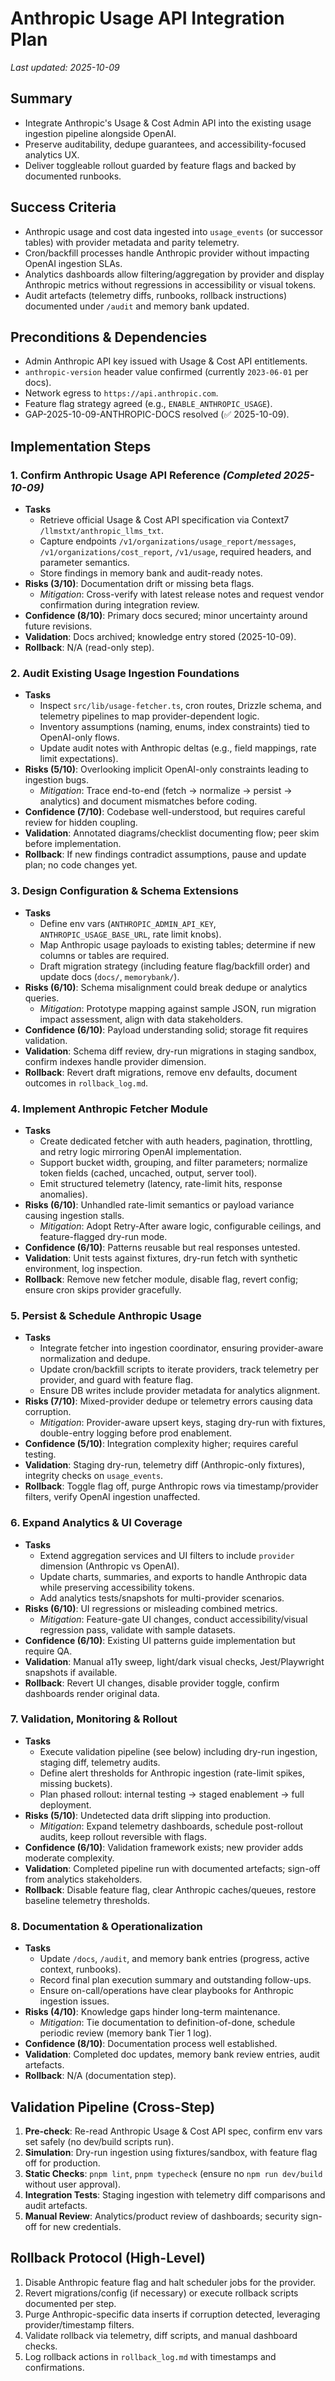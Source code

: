 # Anthropic Usage API Integration Plan
_Last updated: 2025-10-09_

## Summary
- Integrate Anthropic's Usage & Cost Admin API into the existing usage ingestion pipeline alongside OpenAI.
- Preserve auditability, dedupe guarantees, and accessibility-focused analytics UX.
- Deliver toggleable rollout guarded by feature flags and backed by documented runbooks.

## Success Criteria
- Anthropic usage and cost data ingested into `usage_events` (or successor tables) with provider metadata and parity telemetry.
- Cron/backfill processes handle Anthropic provider without impacting OpenAI ingestion SLAs.
- Analytics dashboards allow filtering/aggregation by provider and display Anthropic metrics without regressions in accessibility or visual tokens.
- Audit artefacts (telemetry diffs, runbooks, rollback instructions) documented under `/audit` and memory bank updated.

## Preconditions & Dependencies
- Admin Anthropic API key issued with Usage & Cost API entitlements.
- `anthropic-version` header value confirmed (currently `2023-06-01` per docs).
- Network egress to `https://api.anthropic.com`.
- Feature flag strategy agreed (e.g., `ENABLE_ANTHROPIC_USAGE`).
- GAP-2025-10-09-ANTHROPIC-DOCS resolved (✅ 2025-10-09).

## Implementation Steps

### 1. Confirm Anthropic Usage API Reference *(Completed 2025-10-09)*
- **Tasks**
  - Retrieve official Usage & Cost API specification via Context7 `/llmstxt/anthropic_llms_txt`.
  - Capture endpoints `/v1/organizations/usage_report/messages`, `/v1/organizations/cost_report`, `/v1/usage`, required headers, and parameter semantics.
  - Store findings in memory bank and audit-ready notes.
- **Risks (3/10)**: Documentation drift or missing beta flags.  
  - *Mitigation*: Cross-verify with latest release notes and request vendor confirmation during integration review.
- **Confidence (8/10)**: Primary docs secured; minor uncertainty around future revisions.
- **Validation**: Docs archived; knowledge entry stored (2025-10-09).
- **Rollback**: N/A (read-only step).

### 2. Audit Existing Usage Ingestion Foundations
- **Tasks**
  - Inspect `src/lib/usage-fetcher.ts`, cron routes, Drizzle schema, and telemetry pipelines to map provider-dependent logic.
  - Inventory assumptions (naming, enums, index constraints) tied to OpenAI-only flows.
  - Update audit notes with Anthropic deltas (e.g., field mappings, rate limit expectations).
- **Risks (5/10)**: Overlooking implicit OpenAI-only constraints leading to ingestion bugs.  
  - *Mitigation*: Trace end-to-end (fetch → normalize → persist → analytics) and document mismatches before coding.
- **Confidence (7/10)**: Codebase well-understood, but requires careful review for hidden coupling.
- **Validation**: Annotated diagrams/checklist documenting flow; peer skim before implementation.
- **Rollback**: If new findings contradict assumptions, pause and update plan; no code changes yet.

### 3. Design Configuration & Schema Extensions
- **Tasks**
  - Define env vars (`ANTHROPIC_ADMIN_API_KEY`, `ANTHROPIC_USAGE_BASE_URL`, rate limit knobs).
  - Map Anthropic usage payloads to existing tables; determine if new columns or tables are required.
  - Draft migration strategy (including feature flag/backfill order) and update docs (`docs/`, `memorybank/`).
- **Risks (6/10)**: Schema misalignment could break dedupe or analytics queries.  
  - *Mitigation*: Prototype mapping against sample JSON, run migration impact assessment, align with data stakeholders.
- **Confidence (6/10)**: Payload understanding solid; storage fit requires validation.
- **Validation**: Schema diff review, dry-run migrations in staging sandbox, confirm indexes handle provider dimension.
- **Rollback**: Revert draft migrations, remove env defaults, document outcomes in `rollback_log.md`.

### 4. Implement Anthropic Fetcher Module
- **Tasks**
  - Create dedicated fetcher with auth headers, pagination, throttling, and retry logic mirroring OpenAI implementation.
  - Support bucket width, grouping, and filter parameters; normalize token fields (cached, uncached, output, server tool).
  - Emit structured telemetry (latency, rate-limit hits, response anomalies).
- **Risks (6/10)**: Unhandled rate-limit semantics or payload variance causing ingestion stalls.  
  - *Mitigation*: Adopt Retry-After aware logic, configurable ceilings, and feature-flagged dry-run mode.
- **Confidence (6/10)**: Patterns reusable but real responses untested.
- **Validation**: Unit tests against fixtures, dry-run fetch with synthetic environment, log inspection.
- **Rollback**: Remove new fetcher module, disable flag, revert config; ensure cron skips provider gracefully.

### 5. Persist & Schedule Anthropic Usage
- **Tasks**
  - Integrate fetcher into ingestion coordinator, ensuring provider-aware normalization and dedupe.
  - Update cron/backfill scripts to iterate providers, track telemetry per provider, and guard with feature flag.
  - Ensure DB writes include provider metadata for analytics alignment.
- **Risks (7/10)**: Mixed-provider dedupe or telemetry errors causing data corruption.  
  - *Mitigation*: Provider-aware upsert keys, staging dry-run with fixtures, double-entry logging before prod enablement.
- **Confidence (5/10)**: Integration complexity higher; requires careful testing.
- **Validation**: Staging dry-run, telemetry diff (Anthropic-only fixtures), integrity checks on `usage_events`.
- **Rollback**: Toggle flag off, purge Anthropic rows via timestamp/provider filters, verify OpenAI ingestion unaffected.

### 6. Expand Analytics & UI Coverage
- **Tasks**
  - Extend aggregation services and UI filters to include `provider` dimension (Anthropic vs OpenAI).
  - Update charts, summaries, and exports to handle Anthropic data while preserving accessibility tokens.
  - Add analytics tests/snapshots for multi-provider scenarios.
- **Risks (6/10)**: UI regressions or misleading combined metrics.  
  - *Mitigation*: Feature-gate UI changes, conduct accessibility/visual regression pass, validate with sample datasets.
- **Confidence (6/10)**: Existing UI patterns guide implementation but require QA.
- **Validation**: Manual a11y sweep, light/dark visual checks, Jest/Playwright snapshots if available.
- **Rollback**: Revert UI changes, disable provider toggle, confirm dashboards render original data.

### 7. Validation, Monitoring & Rollout
- **Tasks**
  - Execute validation pipeline (see below) including dry-run ingestion, staging diff, telemetry audits.
  - Define alert thresholds for Anthropic ingestion (rate-limit spikes, missing buckets).
  - Plan phased rollout: internal testing → staged enablement → full deployment.
- **Risks (5/10)**: Undetected data drift slipping into production.  
  - *Mitigation*: Expand telemetry dashboards, schedule post-rollout audits, keep rollout reversible with flags.
- **Confidence (6/10)**: Validation framework exists; new provider adds moderate complexity.
- **Validation**: Completed pipeline run with documented artefacts; sign-off from analytics stakeholders.
- **Rollback**: Disable feature flag, clear Anthropic caches/queues, restore baseline telemetry thresholds.

### 8. Documentation & Operationalization
- **Tasks**
  - Update `/docs`, `/audit`, and memory bank entries (progress, active context, runbooks).
  - Record final plan execution summary and outstanding follow-ups.
  - Ensure on-call/operations have clear playbooks for Anthropic ingestion issues.
- **Risks (4/10)**: Knowledge gaps hinder long-term maintenance.  
  - *Mitigation*: Tie documentation to definition-of-done, schedule periodic review (memory bank Tier 1 log).
- **Confidence (8/10)**: Documentation process well established.
- **Validation**: Completed doc updates, memory bank review entries, audit artefacts.
- **Rollback**: N/A (documentation step).

## Validation Pipeline (Cross-Step)
1. **Pre-check**: Re-read Anthropic Usage & Cost API spec, confirm env vars set safely (no dev/build scripts run).  
2. **Simulation**: Dry-run ingestion using fixtures/sandbox, with feature flag off for production.  
3. **Static Checks**: `pnpm lint`, `pnpm typecheck` (ensure no `npm run dev/build` without user approval).  
4. **Integration Tests**: Staging ingestion with telemetry diff comparisons and audit artefacts.  
5. **Manual Review**: Analytics/product review of dashboards; security sign-off for new credentials.

## Rollback Protocol (High-Level)
1. Disable Anthropic feature flag and halt scheduler jobs for the provider.  
2. Revert migrations/config (if necessary) or execute rollback scripts documented per step.  
3. Purge Anthropic-specific data inserts if corruption detected, leveraging provider/timestamp filters.  
4. Validate rollback via telemetry, diff scripts, and manual dashboard checks.  
5. Log rollback actions in `rollback_log.md` with timestamps and confirmations.

